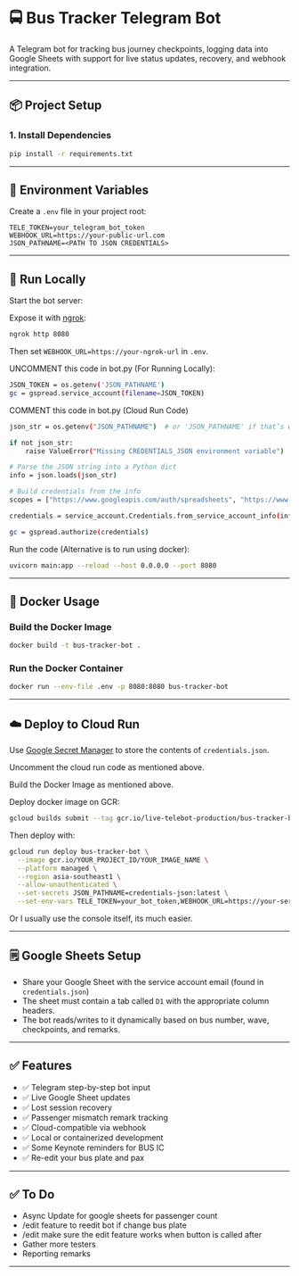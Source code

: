 # 🚍 Bus Tracker Telegram Bot

A Telegram bot for tracking bus journey checkpoints, logging data into Google Sheets with support for live status updates, recovery, and webhook integration.

---

## 📦 Project Setup

### 1. Install Dependencies

```bash
pip install -r requirements.txt
```

---

## 🔐 Environment Variables

Create a `.env` file in your project root:

```env
TELE_TOKEN=your_telegram_bot_token
WEBHOOK_URL=https://your-public-url.com
JSON_PATHNAME=<PATH TO JSON CREDENTIALS>
```

---

## 🧪 Run Locally

Start the bot server:

Expose it with [ngrok](https://ngrok.com/):

```bash
ngrok http 8080
```

Then set `WEBHOOK_URL=https://your-ngrok-url` in `.env`.

UNCOMMENT this code in bot.py (For Running Locally):

```bash
JSON_TOKEN = os.getenv('JSON_PATHNAME')
gc = gspread.service_account(filename=JSON_TOKEN)
```

COMMENT this code in bot.py (Cloud Run Code)

```bash
json_str = os.getenv("JSON_PATHNAME")  # or 'JSON_PATHNAME' if that’s what you're using

if not json_str:
    raise ValueError("Missing CREDENTIALS_JSON environment variable")

# Parse the JSON string into a Python dict
info = json.loads(json_str)

# Build credentials from the info
scopes = ["https://www.googleapis.com/auth/spreadsheets", "https://www.googleapis.com/auth/drive"]

credentials = service_account.Credentials.from_service_account_info(info, scopes=scopes)

gc = gspread.authorize(credentials)
```
Run the code (Alternative is to run using docker):

```bash
uvicorn main:app --reload --host 0.0.0.0 --port 8080
```
---

## 🐳 Docker Usage

### Build the Docker Image

```bash
docker build -t bus-tracker-bot .
```

### Run the Docker Container

```bash
docker run --env-file .env -p 8080:8080 bus-tracker-bot
```

---

## ☁️ Deploy to Cloud Run

Use [Google Secret Manager](https://cloud.google.com/secret-manager) to store the contents of `credentials.json`.

Uncomment the cloud run code as mentioned above.

Build the Docker Image as mentioned above.

Deploy docker image on GCR:

```bash
gcloud builds submit --tag gcr.io/live-telebot-production/bus-tracker-bot
```

Then deploy with:

```bash
gcloud run deploy bus-tracker-bot \
  --image gcr.io/YOUR_PROJECT_ID/YOUR_IMAGE_NAME \
  --platform managed \
  --region asia-southeast1 \
  --allow-unauthenticated \
  --set-secrets JSON_PATHNAME=credentials-json:latest \
  --set-env-vars TELE_TOKEN=your_bot_token,WEBHOOK_URL=https://your-service-url
```
Or I usually use the console itself, its much easier.

---

## 🗒️ Google Sheets Setup

- Share your Google Sheet with the service account email (found in `credentials.json`)
- The sheet must contain a tab called `D1` with the appropriate column headers.
- The bot reads/writes to it dynamically based on bus number, wave, checkpoints, and remarks.

---

## ✅ Features

- ✅ Telegram step-by-step bot input
- ✅ Live Google Sheet updates
- ✅ Lost session recovery
- ✅ Passenger mismatch remark tracking
- ✅ Cloud-compatible via webhook
- ✅ Local or containerized development
- ✅ Some Keynote reminders for BUS IC
- ✅ Re-edit your bus plate and pax

---

## ✅ To Do

- Async Update for google sheets for passenger count
- /edit feature to reedit bot if change bus plate
- /edit make sure the edit feature works when button is called after
- Gather more testers
- Reporting remarks

---
